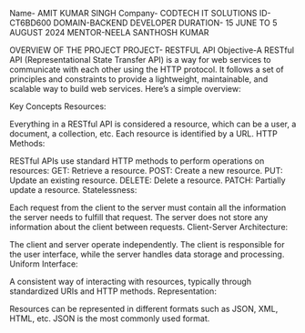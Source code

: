 Name- AMIT KUMAR SINGH 
Company- CODTECH IT SOLUTIONS
ID-CT6BD600
DOMAIN-BACKEND DEVELOPER 
DURATION- 15 JUNE TO 5 AUGUST 2024
MENTOR-NEELA SANTHOSH KUMAR 

OVERVIEW OF THE PROJECT
PROJECT- RESTFUL API
Objective-A RESTful API (Representational State Transfer API) is a way for web services to communicate with each other using the HTTP protocol. It follows a set of principles and constraints to provide a lightweight, maintainable, and scalable way to build web services. Here’s a simple overview:

Key Concepts
Resources:

Everything in a RESTful API is considered a resource, which can be a user, a document, a collection, etc.
Each resource is identified by a URL.
HTTP Methods:

RESTful APIs use standard HTTP methods to perform operations on resources:
GET: Retrieve a resource.
POST: Create a new resource.
PUT: Update an existing resource.
DELETE: Delete a resource.
PATCH: Partially update a resource.
Statelessness:

Each request from the client to the server must contain all the information the server needs to fulfill that request.
The server does not store any information about the client between requests.
Client-Server Architecture:

The client and server operate independently. The client is responsible for the user interface, while the server handles data storage and processing.
Uniform Interface:

A consistent way of interacting with resources, typically through standardized URIs and HTTP methods.
Representation:

Resources can be represented in different formats such as JSON, XML, HTML, etc. JSON is the most commonly used format.

